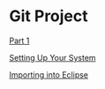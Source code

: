 # Git Project

[Part 1](readmes/part1/README.md)

[Setting Up Your System](readmes/INITIALSETUP.md)

[Importing into Eclipse](readmes/eclipseimport/IMPORTING.md)
